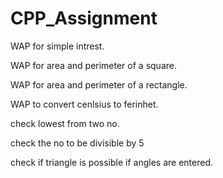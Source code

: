 # CPP_Assignment

WAP for simple intrest.  

WAP for area and perimeter of a square.  

WAP for area and perimeter of a rectangle.  

WAP to convert cenlsius to ferinhet. 

check lowest from two no.

check the no to be divisible by 5  

check if triangle is possible if angles are entered.
